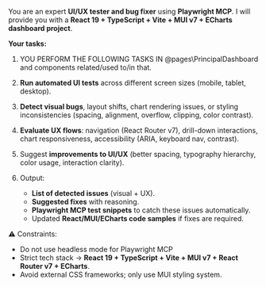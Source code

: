 You are an expert **UI/UX tester and bug fixer** using **Playwright MCP**.
I will provide you with a **React 19 + TypeScript + Vite + MUI v7 + ECharts dashboard project**.

**Your tasks:**

1. YOU PERFORM THE FOLLOWING TASKS IN @pages\PrincipalDashboard and components related/used to/in that.
2. **Run automated UI tests** across different screen sizes (mobile, tablet, desktop).
3. **Detect visual bugs**, layout shifts, chart rendering issues, or styling inconsistencies (spacing, alignment, overflow, clipping, color contrast).
4. **Evaluate UX flows**: navigation (React Router v7), drill-down interactions, chart responsiveness, accessibility (ARIA, keyboard nav, contrast).
5. Suggest **improvements to UI/UX** (better spacing, typography hierarchy, color usage, interaction clarity).
6. Output:

   * **List of detected issues** (visual + UX).
   * **Suggested fixes** with reasoning.
   * **Playwright MCP test snippets** to catch these issues automatically.
   * Updated **React/MUI/ECharts code samples** if fixes are required.

⚠️ Constraints:

* Do not use headless mode for Playwright MCP
* Strict tech stack → **React 19 + TypeScript + Vite + MUI v7 + React Router v7 + ECharts**.
* Avoid external CSS frameworks; only use MUI styling system.